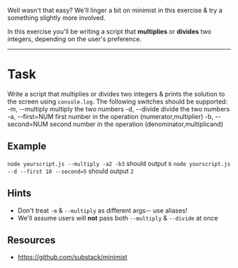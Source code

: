 Well wasn't that easy? We'll linger a bit on minimist in this exercise & try a
something slightly more involved.

In this exercise you'll be writing a script that **multiplies** or **divides**
two integers, depending on the user's preference.

----

# Task

Write a script that multiplies or divides two integers & prints the solution to
the screen using `console.log`. The following switches should be supported:
-m, --multiply			multiply the two numbers
-d, --divide        divide the two numbers
-a, --first=NUM     first number in the operation  (numerator,multiplier)
-b, --second=NUM    second number in the operation (denominator,multiplicand)

## Example

`node yourscript.js --multiply -a2 -b3`         should output `6`
`node yourscript.js --d --first 10 --second=5`  should output `2` 

## Hints

* Don't treat `-m` & `--multiply` as different args-- use aliases!
* We'll assume users will **not** pass both `--multiply` & `--divide` at once

## Resources

* https://github.com/substack/minimist
